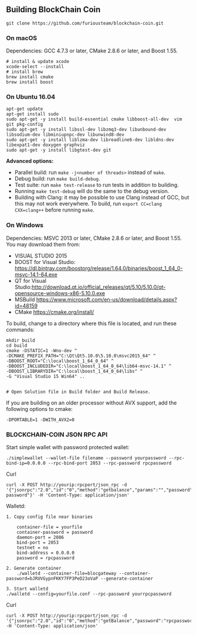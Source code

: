 ## Building BlockChain Coin

```
git clone https://github.com/furiousteam/blockchain-coin.git
```

### On macOS

Dependencies: GCC 4.7.3 or later, CMake 2.8.6 or later, and Boost 1.55.

```
# install & update xcode
xcode-select --install
# install brew
brew install cmake
brew install boost
```

### On Ubuntu 16.04

```
apt-get update
apt-get install sudo
sudo apt-get -y install build-essential cmake libboost-all-dev  vim git pkg-config
sudo apt-get -y install libssl-dev libzmq3-dev libunbound-dev libsodium-dev libminiupnpc-dev libunwind8-dev
sudo apt-get -y install liblzma-dev libreadline6-dev libldns-dev libexpat1-dev doxygen graphviz
sudo apt-get -y install libgtest-dev git
```

**Advanced options:**

* Parallel build: run `make -j<number of threads>` instead of `make`.
* Debug build: run `make build-debug`.
* Test suite: run `make test-release` to run tests in addition to building. 
* Running `make test-debug` will do the same to the debug version.
* Building with Clang: it may be possible to use Clang instead of GCC, but this may not work everywhere. To build, run `export CC=clang CXX=clang++` before running `make`.


### On Windows
Dependencies: MSVC 2013 or later, CMake 2.8.6 or later, and Boost 1.55. You may download them from:

* VISUAL STUDIO 2015
* BOOST for Visual Studio: https://dl.bintray.com/boostorg/release/1.64.0/binaries/boost_1_64_0-msvc-14.1-64.exe
* QT for Visual Studio:http://download.qt.io/official_releases/qt/5.10/5.10.0/qt-opensource-windows-x86-5.10.0.exe
* MSBuild https://www.microsoft.com/en-us/download/details.aspx?id=48159
* CMake https://cmake.org/install/

To build, change to a directory where this file is located, and run these commands: 
```
mkdir build
cd build
cmake -DSTATIC=1 -Wno-dev ^
-DCMAKE_PREFIX_PATH="C:\Qt\Qt5.10.0\5.10.0\msvc2015_64" ^
-DBOOST_ROOT="C:\local\boost_1_64_0_64" ^
-DBOOST_INCLUDEDIR="C:\local\boost_1_64_0_64\lib64-msvc-14.1" ^
-DBOOST_LIBRARYDIR="C:\local\boost_1_64_0_64\libs" ^
-G "Visual Studio 15 Win64" ..


# Open Solution file in Build folder and Build Release.
```


If you are building on an older processor without AVX support, add the following options to cmake:

```
-DPORTABLE=1 -DWITH_AVX2=0
```


### BLOCKCHAIN-COIN JSON RPC API

Start simple wallet with password protected wallet:

```
./simplewallet --wallet-file filename --password yourpassword --rpc-bind-ip=0.0.0.0 --rpc-bind-port 2053 --rpc-password rpcpassword
```

Curl 
```
curl -X POST http://yourip:rpcport/json_rpc -d '{"jsonrpc":"2.0","id":"0","method":"getbalance","params":"","password":"rpc-password"}' -H 'Content-Type: application/json'
```

Walletd:
```
1. Copy config file near binaries

	container-file = yourfile
	container-password = password
	daemon-port = 2086
	bind-port = 2053
	testnet = no
	bind-address = 0.0.0.0
	password = rpcpassword
	
2. Generate container
	./walletd --container-file=blocgateway --container-password=bJRUVGypnFKKY7FP3PeD23oVaP --generate-container
	
3. Start walletd
./walletd --config=yourfile.conf --rpc-password yourrpcpassword

```
Curl 
```
curl -X POST http://yourip:rpcport/json_rpc -d '{"jsonrpc":"2.0","id":"0","method":"getBalance","password":"rpcpassword"}' -H 'Content-Type: application/json'
```




